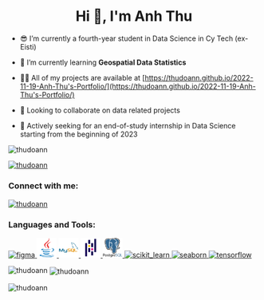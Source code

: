 <!---
thudoann/thudoann is a ✨ special ✨ repository because its `README.md` (this file) appears on your GitHub profile.
You can click the Preview link to take a look at your changes.
--->
<h1 align="center">Hi 👋, I'm Anh Thu</h1>

- 😎 I’m currently a fourth-year student in Data Science in Cy Tech (ex-Eisti)

- 🥕 I’m currently learning **Geospatial Data Statistics**

- 👨‍💻 All of my projects are available at [https://thudoann.github.io/2022-11-19-Anh-Thu's-Portfolio/](https://thudoann.github.io/2022-11-19-Anh-Thu's-Portfolio/)

- 🤖 Looking to collaborate on data related projects

- 🌱 Actively seeking for an end-of-study internship in Data Science starting from the beginning of 2023

<p align="left"> <img src="https://komarev.com/ghpvc/?username=thudoann&label=Profile%20views&color=0e75b6&style=flat" alt="thudoann" /> </p>

<p align="left"> <a href="https://github.com/ryo-ma/github-profile-trophy"><img src="https://github-profile-trophy.vercel.app/?username=thudoann" alt="thudoann" /></a> </p>

<h3 align="left">Connect with me:</h3>
<p align="left">
<a href="https://linkedin.com/in/thudoann" target="blank"><img align="center" src="https://raw.githubusercontent.com/rahuldkjain/github-profile-readme-generator/master/src/images/icons/Social/linked-in-alt.svg" alt="thudoann" height="30" width="40" /></a>
</p>

<h3 align="left">Languages and Tools:</h3>
<p align="left"> <a href="https://www.figma.com/" target="_blank" rel="noreferrer"> <img src="https://www.vectorlogo.zone/logos/figma/figma-icon.svg" alt="figma" width="40" height="40"/> </a> <a href="https://www.java.com" target="_blank" rel="noreferrer"> <img src="https://raw.githubusercontent.com/devicons/devicon/master/icons/java/java-original.svg" alt="java" width="40" height="40"/> </a> <a href="https://www.mysql.com/" target="_blank" rel="noreferrer"> <img src="https://raw.githubusercontent.com/devicons/devicon/master/icons/mysql/mysql-original-wordmark.svg" alt="mysql" width="40" height="40"/> </a> <a href="https://pandas.pydata.org/" target="_blank" rel="noreferrer"> <img src="https://raw.githubusercontent.com/devicons/devicon/2ae2a900d2f041da66e950e4d48052658d850630/icons/pandas/pandas-original.svg" alt="pandas" width="40" height="40"/> </a> <a href="https://www.postgresql.org" target="_blank" rel="noreferrer"> <img src="https://raw.githubusercontent.com/devicons/devicon/master/icons/postgresql/postgresql-original-wordmark.svg" alt="postgresql" width="40" height="40"/> </a> <a href="https://www.python.org" target="_blank" rel="noreferrer"> <img src="https://upload.wikimedia.org/wikipedia/commons/0/05/Scikit_learn_logo_small.svg" alt="scikit_learn" width="40" height="40"/> </a> <a href="https://seaborn.pydata.org/" target="_blank" rel="noreferrer"> <img src="https://seaborn.pydata.org/_images/logo-mark-lightbg.svg" alt="seaborn" width="40" height="40"/> </a> <a href="https://www.tensorflow.org" target="_blank" rel="noreferrer"> <img src="https://www.vectorlogo.zone/logos/tensorflow/tensorflow-icon.svg" alt="tensorflow" width="40" height="40"/> </a> </p>

<p><img align="left" src="https://github-readme-stats.vercel.app/api/top-langs?username=thudoann&show_icons=true&locale=en&layout=compact" alt="thudoann" /></p>

<p>&nbsp;<img align="center" src="https://github-readme-stats.vercel.app/api?username=thudoann&show_icons=true&locale=en" alt="thudoann" /></p>


<p><img align="center" src="https://github-readme-streak-stats.herokuapp.com/?user=thudoann&" alt="thudoann" /></p>
